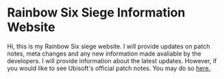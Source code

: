 # Rainbow Six Siege Information Website

Hi, this is my Rainbow Six siege website. I will provide updates on patch notes, meta changes and any new information made avaliable by the developers. I will provide information about the latest updates. However, if you would like to see Ubisoft's official patch notes. You may do so [here.](https://www.ubisoft.com/en-us/game/rainbow-six/siege/news-updates/6ZAUq5r1JwOfFWsvlvLBmW/y5s2-steel-wave-patch-notes-addendum)

